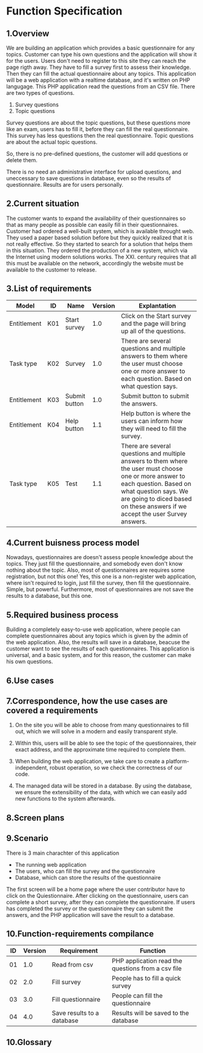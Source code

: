 # Function Specification

## 1.Overview

We are building an application which provides a basic questionnaire for any topics.
Customer can type his own questions and the application will show it for the users.
Users don't need to register to this site they can reach the page rigth away. They have to fill a survey first to assess their knowledge. Then
they can fill the actual questionnaire about any topics.
This application will be a web application with a realtime database, and it's written on PHP langugage.
This PHP application read the questions from an CSV file.
There are two types of questions.
1. Survey questions
2. Topic questions

Survey questions are about the topic questions, but these questions more like an exam, users has to fill it, before they
can fill the real questionnaire.
This survey has less questions then the real questionnaire.
Topic questions are about the actual topic questions.

So, there is no pre-defined questions, the customer will add questions or delete them.

There is no need an administrative interface for upload questions, and uneccessary to save questions in database, even so the results of questionnaire.
Results are for users personally.

## 2.Current situation
The customer wants to expand the availability of their questionnaires so that as many people as possible can easily fill in their questionnaires.
Customer had ordered a well-built system, which is available throught web. 
They used a paper based solution before but they quickly realized that it is not really effective. 
So they started to search for a solution that helps them in this situation. 
They ordered the production of a new system, which via the Internet using modern solutions works.
The XXI. century requires that all this must be available on the network, accordingly the website must be available to the customer to release.

## 3.List of requirements
| Model  | ID | Name | Version | Explantation |
| ------------- | ------------- | ------------- | ------------- | ------------- |
| Entitlement | K01 | Start survey | 1.0 | Click on the Start survey and the page will bring up all of the questions.
| Task type | K02 | Survey | 1.0 | There are several questions and multiple answers to them where the user must choose one or more answer to each question. Based on what question says. 
| Entitlement | K03 | Submit button | 1.0 | Submit button to submit the answers. 
| Entitlement | K04 | Help button | 1.1 | Help button is where the users can inform how they will need to fill the survey.
| Task type | K05 | Test | 1.1 | There are several questions and multiple answers to them where the user must choose one or more answer to each question. Based on what question says. We are going to diced based on these answers if we accept the user Survey answers. |


## 4.Current buisness process model
Nowadays, questionnaires are doesn't assess people knowledge about the topics.
They just fill the questionnaire, and somebody even don't know nothing about the topic.
Also, most of questionnaires are requires some registration, but not this one!
Yes, this one is a non-register web application, where isn't required to login, just fill the survey, then fill the questionnaire.
Simple, but powerful.
Furthermore, most of questionnaires are not save the results to a database, but this one.



## 5.Required business process
Building a completely easy-to-use web application, where people can complete questionnaires about any topics which is given by the admin of the web application.
Also, the results will save in a database, beacuse the customer want to see the results of each questionnaires.
This application is universal, and a basic system, and for this reason, the customer can make his own questions.



## 6.Use cases

## 7.Correspondence, how the use cases are covered a requirements
1. On the site you will be able to choose from many questionnaires to fill out, which we will 
solve in a modern and easily transparent style.

3. Within this, users will be able to see the topic of the questionnaires, their exact address, 
and the approximate time required to complete them.

4. When building the web application, we take care to create a platform-independent, robust operation, 
so we check the correctness of our code.

5. The managed data will be stored in a database. By using the database, we ensure the extensibility of the data, 
with which we can easily add new functions to the system afterwards.

## 8.Screen plans

## 9.Scenario
There is 3 main charachter of this application
* The running web application
* The users, who can fill the survey and the questionnaire
* Database, which can store the results of the questionnaire

The first screen will be a home page where the user contributor have to click on the Quiestionnaire.
After clicking on the questionnaire, users can complete a short survey, after they can complete the questionnaire.
If users has completed the survey or the questionnaire they can submit the answers, and the PHP application will save the result to a database.

## 10.Function-requirements compilance
| ID  | Version | Requirement | Function |
| ------------- | ------------- | ------------- | ------------- |
| 01 | 1.0 | Read from csv        |  PHP application read the questions from a csv file
| 02 | 2.0 | Fill survey    |  People has to fill a quick survey	
| 03 | 3.0 | Fill questionnaire | People can fill the questionnaire |
| 04 | 4.0 | Save results to a database | Results will be saved to the database |


## 10.Glossary
